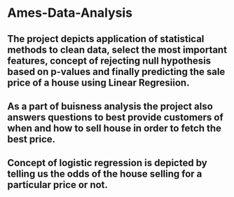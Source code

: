 # Ames-Data-Analysis
## The project depicts application of statistical methods to clean data, select the most important features, concept of rejecting null hypothesis based on p-values and finally predicting the sale price of a house using Linear Regresiion.
## As a part of buisness analysis the project also answers questions to best provide customers of when and how to sell house in order to fetch the best price.
## Concept of logistic regression is depicted by telling us the odds of the house selling for a particular price or not.
